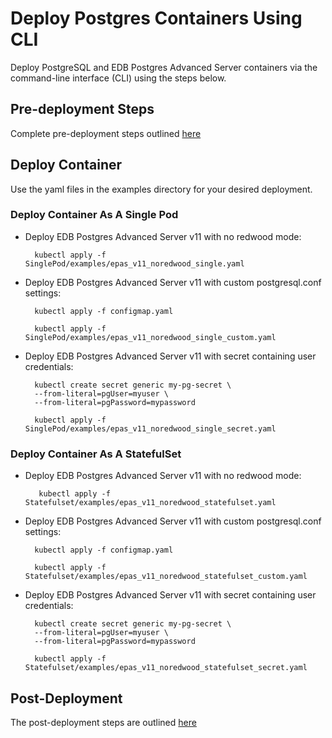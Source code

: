 # Deploy Postgres Containers Using CLI
Deploy PostgreSQL and EDB Postgres Advanced Server containers via the command-line interface (CLI) using the steps below. 

## Pre-deployment Steps

Complete pre-deployment steps outlined [here](../../Pre-Deployment)

## Deploy Container 
Use the yaml files in the examples directory for your desired deployment.

### Deploy Container As A Single Pod

- Deploy EDB Postgres Advanced Server v11 with no redwood mode:

        kubectl apply -f SinglePod/examples/epas_v11_noredwood_single.yaml

- Deploy EDB Postgres Advanced Server v11 with custom postgresql.conf settings:


        kubectl apply -f configmap.yaml

        kubectl apply -f SinglePod/examples/epas_v11_noredwood_single_custom.yaml
 
- Deploy EDB Postgres Advanced Server v11 with secret containing user credentials:


        kubectl create secret generic my-pg-secret \
        --from-literal=pgUser=myuser \
        --from-literal=pgPassword=mypassword

        kubectl apply -f SinglePod/examples/epas_v11_noredwood_single_secret.yaml
 
 
 
### Deploy Container As A StatefulSet

- Deploy EDB Postgres Advanced Server v11 with no redwood mode:

         kubectl apply -f Statefulset/examples/epas_v11_noredwood_statefulset.yaml

- Deploy EDB Postgres Advanced Server v11 with custom postgresql.conf settings:


        kubectl apply -f configmap.yaml

        kubectl apply -f Statefulset/examples/epas_v11_noredwood_statefulset_custom.yaml
 
- Deploy EDB Postgres Advanced Server v11 with secret containing user credentials:


        kubectl create secret generic my-pg-secret \
        --from-literal=pgUser=myuser \
        --from-literal=pgPassword=mypassword

        kubectl apply -f Statefulset/examples/epas_v11_noredwood_statefulset_secret.yaml

## Post-Deployment

The post-deployment steps are outlined [here](../../Post-Deployment)